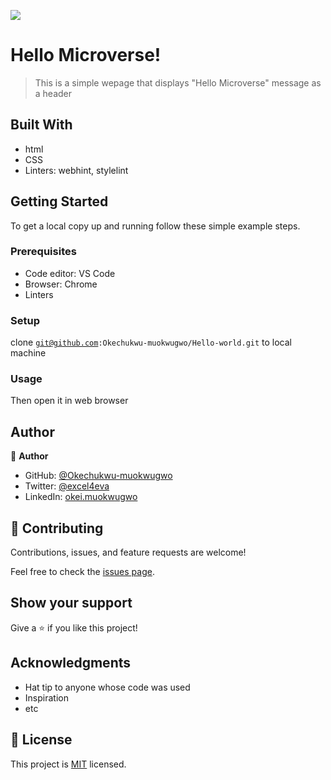 ![](https://img.shields.io/badge/Microverse-blueviolet)

# Hello Microverse!

> This is a simple wepage that displays "Hello Microverse" message as a header


## Built With

- html
- CSS
- Linters: webhint, stylelint


## Getting Started


To get a local copy up and running follow these simple example steps.

### Prerequisites
- Code editor: VS Code
- Browser: Chrome
- Linters

### Setup
clone <code>git@github.com:Okechukwu-muokwugwo/Hello-world.git</code> to local machine

### Usage
Then open it in web browser

## Author

👤 **Author**

- GitHub: [@Okechukwu-muokwugwo](https://github.com/Okechukwu-muokwugwo)
- Twitter: [@excel4eva](https://twitter.com/excel4eva)
- LinkedIn: [okei.muokwugwo](https://linkedin.com/in/okei.muokwugwo)


## 🤝 Contributing

Contributions, issues, and feature requests are welcome!

Feel free to check the [issues page](../../issues/).

## Show your support

Give a ⭐️ if you like this project!

## Acknowledgments

- Hat tip to anyone whose code was used
- Inspiration
- etc

## 📝 License

This project is [MIT](./LICENSE) licensed.